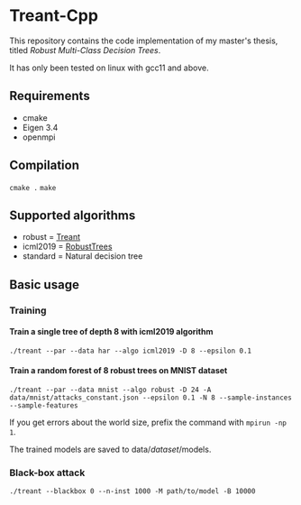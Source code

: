 # Treant-Cpp
This repository contains the code implementation of my master's thesis, titled *Robust Multi-Class Decision Trees*.

It has only been tested on linux with gcc11 and above.

## Requirements
* cmake
* Eigen 3.4
* openmpi

## Compilation
`cmake .`
`make`

## Supported algorithms
* robust = [Treant](https://arxiv.org/abs/1907.01197)
* icml2019 = [RobustTrees](https://arxiv.org/abs/1902.10660)
* standard = Natural decision tree

## Basic usage

### Training
#### Train a single tree of depth 8 with icml2019 algorithm
`./treant --par --data har --algo icml2019 -D 8 --epsilon 0.1`
#### Train a random forest of 8 robust trees on MNIST dataset
`./treant --par --data mnist --algo robust -D 24 -A data/mnist/attacks_constant.json --epsilon 0.1 -N 8 --sample-instances --sample-features`

If you get errors about the world size, prefix the command with `mpirun -np 1`.

The trained models are saved to data/_dataset_/models.

### Black-box attack
`./treant --blackbox 0 --n-inst 1000 -M path/to/model -B 10000`